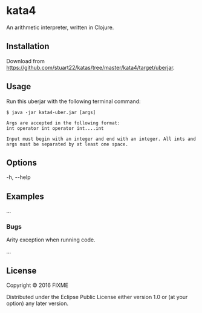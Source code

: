# kata4

An arithmetic interpreter, written in Clojure.

## Installation

Download from https://github.com/stuart22/katas/tree/master/kata4/target/uberjar.

## Usage

Run this uberjar with the following terminal command:

    $ java -jar kata4-uber.jar [args]

    Args are accepted in the following format:
    int operator int operator int....int

    Input must begin with an integer and end with an integer. All ints and args must be separated by at least one space.

## Options

-h, --help

## Examples

...

### Bugs
Arity exception when running code.

...


## License

Copyright © 2016 FIXME

Distributed under the Eclipse Public License either version 1.0 or (at
your option) any later version.
